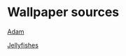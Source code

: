 # Wallpaper sources

[Adam](https://x.com/punsbymann/status/1860315813032427662/photo/1)

[Jellyfishes](https://www.pexels.com/photo/photo-of-green-jellyfish-2690764/)
